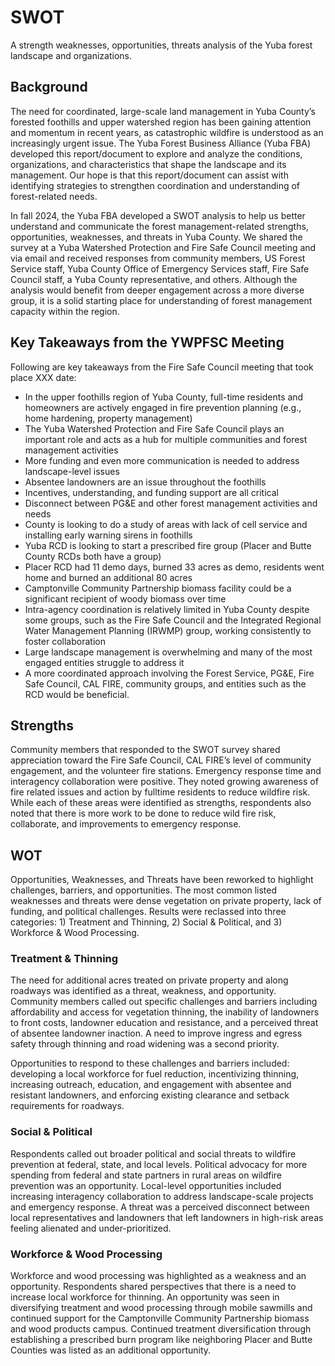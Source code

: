 # SWOT
A strength weaknesses, opportunities, threats analysis of the Yuba forest landscape and organizations.

## Background
The need for coordinated, large-scale land management in Yuba County’s forested foothills and upper watershed region has been gaining attention and momentum in recent years, as catastrophic wildfire is understood as an increasingly urgent issue. The Yuba Forest Business Alliance (Yuba FBA) developed this report/document to explore and analyze the conditions, organizations, and characteristics that shape the landscape and its management. Our hope is that this report/document can assist with identifying strategies to strengthen coordination and understanding of forest-related needs.  

In fall 2024, the Yuba FBA developed a SWOT analysis to help us better understand and communicate the forest management-related strengths, opportunities, weaknesses, and threats in Yuba County.  We shared the survey at a Yuba Watershed Protection and Fire Safe Council meeting and via email and received responses from community members, US Forest Service staff, Yuba County Office of Emergency Services staff, Fire Safe Council staff, a Yuba County representative, and others. Although the analysis would benefit from deeper engagement across a more diverse group, it is a solid starting place for understanding of forest management capacity within the region.  

## Key Takeaways from the YWPFSC Meeting
Following are key takeaways from the Fire Safe Council meeting that took place XXX date:

- In the upper foothills region of Yuba County, full-time residents and homeowners are actively engaged in fire prevention planning (e.g., home hardening, property management) 
- The Yuba Watershed Protection and Fire Safe Council plays an important role and acts as a hub for multiple communities and forest management activities 
- More funding and even more communication is needed to address landscape-level issues 
- Absentee landowners are an issue throughout the foothills 
- Incentives, understanding, and funding support are all critical 
- Disconnect between PG&E and other forest management activities and needs 
- County is looking to do a study of areas with lack of cell service and installing early warning sirens in foothills 
- Yuba RCD is looking to start a prescribed fire group (Placer and Butte County RCDs both have a group) 
- Placer RCD had 11 demo days, burned 33 acres as demo, residents went home and burned an additional 80 acres 
- Camptonville Community Partnership biomass facility could be a significant recipient of woody biomass over time 
- Intra-agency coordination is relatively limited in Yuba County despite some groups, such as the Fire Safe Council and the Integrated Regional Water Management Planning (IRWMP) group, working consistently to foster collaboration 
- Large landscape management is overwhelming and many of the most engaged entities struggle to address it 
- A more coordinated approach involving the Forest Service, PG&E, Fire Safe Council, CAL FIRE, community groups, and entities such as the RCD would be beneficial.

## Strengths
Community members that responded to the SWOT survey shared appreciation toward the Fire Safe Council, CAL FIRE’s level of community engagement, and the volunteer fire stations. Emergency response time and interagency collaboration were positive. They noted growing awareness of fire related issues and action by fulltime residents to reduce wildfire risk. While each of these areas were identified as strengths, respondents also noted that there is more work to be done to reduce wild fire risk, collaborate, and improvements to emergency response. 

## WOT
Opportunities, Weaknesses, and Threats have been reworked to highlight challenges, barriers, and opportunities. The most common listed weaknesses and threats were dense vegetation on private property, lack of funding, and political challenges. Results were reclassed into three categories: 1) Treatment and Thinning, 2) Social & Political, and 3) Workforce & Wood Processing.

### Treatment & Thinning
The need for additional acres treated on private property and along roadways was identified as a threat, weakness, and opportunity. Community members called out specific challenges and barriers including affordability and access for vegetation thinning, the inability of landowners to front costs, landowner education and resistance, and a perceived threat of absentee landowner inaction. A need to improve ingress and egress safety through thinning and road widening was a second priority.

Opportunities to respond to these challenges and barriers included: developing a local workforce for fuel reduction, incentivizing thinning, increasing outreach, education, and engagement with absentee and resistant landowners, and enforcing existing clearance and setback requirements for roadways.

### Social & Political
Respondents called out broader political and social threats to wildfire prevention at federal, state, and local levels. Political advocacy for more spending from federal and state partners in rural areas on wildfire prevention was an opportunity. Local-level opportunities included increasing interagency collaboration to address landscape-scale projects and emergency response. A threat was a perceived disconnect between local representatives and landowners that left landowners in high-risk areas feeling alienated and under-prioritized.

### Workforce & Wood Processing
Workforce and wood processing was highlighted as a weakness and an opportunity. Respondents shared perspectives that there is a need to increase local workforce for thinning. An opportunity was seen in diversifying treatment and wood processing through mobile sawmills and continued support for the Camptonville Community Partnership biomass and wood products campus. Continued treatment diversification through establishing a prescribed burn program like neighboring Placer and Butte Counties was listed as an additional opportunity. 